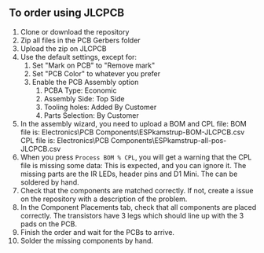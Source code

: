 ## To order using JLCPCB
1. Clone or download the repository
2. Zip all files in the PCB Gerbers folder
3. Upload the zip on JLCPCB
4. Use the default settings, except for:
    1. Set "Mark on PCB" to "Remove mark"
    2. Set "PCB Color" to whatever you prefer
    3. Enable the PCB Assembly option
        1. PCBA Type: Economic
        2. Assembly Side: Top Side
        3. Tooling holes: Added By Customer
        4. Parts Selection: By Customer
5. In the assembly wizard, you need to upload a BOM and CPL file:
BOM file is: Electronics\PCB Components\ESPkamstrup-BOM-JLCPCB.csv
CPL file is: Electronics\PCB Components\ESPkamstrup-all-pos-JLCPCB.csv
6. When you press ```Process BOM % CPL```, you will get a warning that the CPL file is missing some data: This is expected, and you can ignore it. The missing parts are the IR LEDs, header pins and D1 Mini. The can be soldered by hand.
7. Check that the components are matched correctly. If not, create a issue on the repository with a description of the problem.
8. In the Component Placements tab, check that all components are placed correctly. The transistors have 3 legs which should line up with the 3 pads on the PCB.
9. Finish the order and wait for the PCBs to arrive.
10. Solder the missing components by hand.